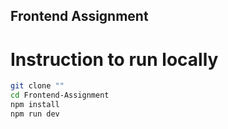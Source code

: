 ## Frontend Assignment


# Instruction to run locally
```bash
git clone ""
cd Frontend-Assignment
npm install
npm run dev
```
